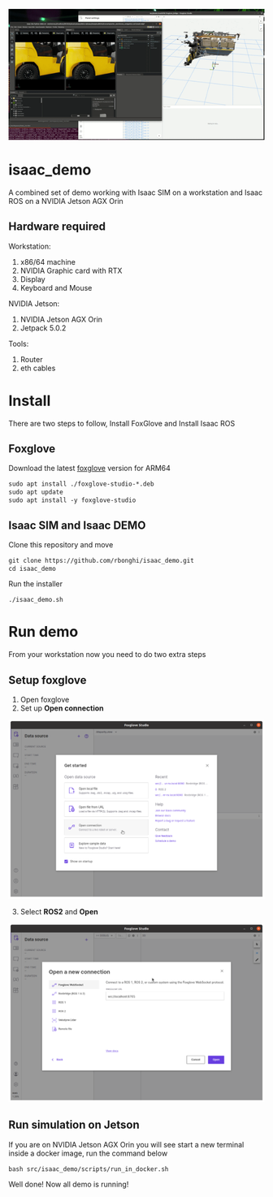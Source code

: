 ![isaac_demo](.docs/isaac_demo.gif)

# isaac_demo

A combined set of demo working with Isaac SIM on a workstation and Isaac ROS on a NVIDIA Jetson AGX Orin

## Hardware required

Workstation:

1. x86/64 machine
2. NVIDIA Graphic card with RTX
3. Display
4. Keyboard and Mouse

NVIDIA Jetson:

1. NVIDIA Jetson AGX Orin
2. Jetpack 5.0.2

Tools:

1. Router
2. eth cables

# Install

There are two steps to follow, Install FoxGlove and Install Isaac ROS

## Foxglove

Download the latest [foxglove](https://foxglove.dev/download) version for ARM64

```console
sudo apt install ./foxglove-studio-*.deb
sudo apt update
sudo apt install -y foxglove-studio
```

## Isaac SIM and Isaac DEMO

Clone this repository and move

```console
git clone https://github.com/rbonghi/isaac_demo.git
cd isaac_demo
```

Run the installer

```console
./isaac_demo.sh
```

# Run demo

From your workstation now you need to do two extra steps

## Setup foxglove

1. Open foxglove
2. Set up **Open connection**

![Foxglove setup connection](.docs/01-foxglove-setup-connection.png)

3. Select **ROS2** and **Open**

![Foxglove ROS2](.docs/02-foxglove-connection.png)

## Run simulation on Jetson

If you are on NVIDIA Jetson AGX Orin you will see start a new terminal inside a docker image, run the command below

```console
bash src/isaac_demo/scripts/run_in_docker.sh
```

Well done! Now all demo is running!
